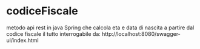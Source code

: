 # codiceFiscale
metodo api rest in java Spring che calcola eta e data di nascita a partire dal codice fiscale
il tutto interrogabile da:
  http://localhost:8080/swagger-ui/index.html
